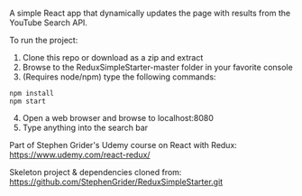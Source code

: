 A simple React app that dynamically updates the page with results from the YouTube Search API.

To run the project:
1. Clone this repo or download as a zip and extract
2. Browse to the ReduxSimpleStarter-master folder in your favorite console
3. (Requires node/npm) type the following commands:
```
npm install
npm start
```
4. Open a web browser and browse to localhost:8080
5. Type anything into the search bar

Part of Stephen Grider's Udemy course on React with Redux: https://www.udemy.com/react-redux/

Skeleton project & dependencies cloned from:
https://github.com/StephenGrider/ReduxSimpleStarter.git